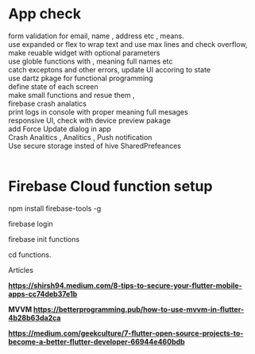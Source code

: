 # App check

form validation for email, name , address etc , means.<br />
use expanded or flex to wrap text and use max lines and check overflow,  <br />
make reuable widget with optional parameters  <br/>
use globle functions with , meaning full names etc <br/>
catch exceptons and other errors, update UI accoring to state <br />
use dartz pkage for functional programming  <br />
define state of each screen <br />
make small functions and resue them ,  <br />
firebase crash analatics <br />
print logs in console with proper meaning full mesages <br />
responsive UI, check with device preview pakage <br />
add Force Update dialog in app <br />
 Crash Analitics , Analitics , Push notification  <br />
 Use secure storage insted of hive SharedPrefeances <br />
<br />



# Firebase Cloud function setup
npm install firebase-tools -g<br />

firebase login<br />

firebase init functions<br />

cd functions.<br />





Articles <b/>

https://shirsh94.medium.com/8-tips-to-secure-your-flutter-mobile-apps-cc74deb37e1b



MVVM 
https://betterprogramming.pub/how-to-use-mvvm-in-flutter-4b28b63da2ca


https://medium.com/geekculture/7-flutter-open-source-projects-to-become-a-better-flutter-developer-66944e460bdb

